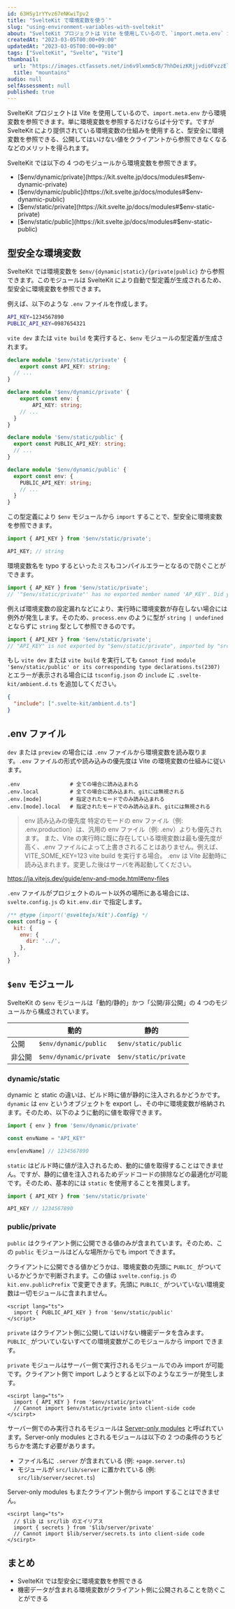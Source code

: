 ```yaml
---
id: 63HSy1rYYvz67eNKwiTpv2
title: "SvelteKit で環境変数を使う`"
slug: "using-environment-variables-with-sveltekit"
about: "SvelteKit プロジェクトは Vite を使用しているので、`import.meta.env` から環境変数を参照できます。単に環境変数を参照するだけならば十分です。ですが SvelteKit により提供されている環境変数の仕組みを使用すると、型安全に環境変数を参照できる、公開してはいけない値をクライアントから参照できなくなるなどのメリットを得られます。"
createdAt: "2023-03-05T00:00+09:00"
updatedAt: "2023-03-05T00:00+09:00"
tags: ["SvelteKit", "Svelte", "Vite"]
thumbnail:
  url: "https://images.ctfassets.net/in6v9lxmm5c8/7hhDeizKRjjvdi0FvzzElM/ecedf5a058ccfa563f17fbce948985f3/_Pngtree_vector_mountains_841767.png"
  title: "mountains"
audio: null
selfAssessment: null
published: true
---
```

SvelteKit プロジェクトは Vite を使用しているので、`import.meta.env` から環境変数を参照できます。単に環境変数を参照するだけならば十分です。ですが SvelteKit により提供されている環境変数の仕組みを使用すると、型安全に環境変数を参照できる、公開してはいけない値をクライアントから参照できなくなるなどのメリットを得られます。

SvelteKit では以下の 4 つのモジュールから環境変数を参照できます。

- [$env/dynamic/private](https://kit.svelte.jp/docs/modules#$env-dynamic-private)
- [$env/dynamic/public](https://kit.svelte.jp/docs/modules#$env-dynamic-public)
- [$env/static/private](https://kit.svelte.jp/docs/modules#$env-static-private)
- [$env/static/public](https://kit.svelte.jp/docs/modules#$env-static-public)

## 型安全な環境変数

SvelteKit では環境変数を `$env/{dynamic|static}/{private|public}` から参照できます。このモジュールは SvelteKit により自動で型定義が生成されるため、型安全に環境変数を参照できます。

例えば、以下のような `.env` ファイルを作成します。

```bash
API_KEY=1234567890
PUBLIC_API_KEY=0987654321
```

`vite dev` または `vite build` を実行すると、`$env` モジュールの型定義が生成されます。

```ts:.svelte-kit/ambient.d.ts
declare module '$env/static/private' {
	export const API_KEY: string;
  // ...
}

declare module '$env/dynamic/private' {
	export const env: {
		API_KEY: string;
    // ...
  }
}

declare module '$env/static/public' {
  export const PUBLIC_API_KEY: string;
  // ...
}

declare module '$env/dynamic/public' {
  export const env: {
    PUBLIC_API_KEY: string;
    // ...
  }
}
```

この型定義により `$env` モジュールから `import` することで、型安全に環境変数を参照できます。

```ts:src/routes/+page.server.ts
import { API_KEY } from '$env/static/private';

API_KEY; // string
```

環境変数名を typo するといったミスもコンパイルエラーとなるので防ぐことができます。

```ts:src/routes/+page.server.ts
import { AP_KEY } from '$env/static/private';
// '"$env/static/private"' has no exported member named 'AP_KEY'. Did you mean 'API_KEY'?ts(2724)
```

例えば環境変数の設定漏れなどにより、実行時に環境変数が存在しない場合には例外が発生します。そのため、`process.env` のように型が `string | undefined` とならずに `string` 型として参照できるのです。

```ts:src/routes/+page.server.ts
import { API_KEY } from '$env/static/private';
// "API_KEY" is not exported by "$env/static/private", imported by "src/routes/+page.server.ts".
```

もし `vite dev` または `vite build` を実行しても `Cannot find module '$env/static/public' or its corresponding type declarations.ts(2307)` とエラーが表示される場合には `tsconfig.json` の `include` に `.svelte-kit/ambient.d.ts` を追加してください。

```json:tsconfig.json
{
  "include": [".svelte-kit/ambient.d.ts"]
}
```

## .env ファイル

`dev` または `preview` の場合には `.env` ファイルから環境変数を読み取ります。`.env` ファイルの形式や読み込みの優先度は Vite の環境変数の仕組みに従います。

```
.env                # 全ての場合に読み込まれる
.env.local          # 全ての場合に読み込まれ、gitには無視される
.env.[mode]         # 指定されたモードでのみ読み込まれる
.env.[mode].local   # 指定されたモードでのみ読み込まれ、gitには無視される
```

> env 読み込みの優先度
> 特定のモードの env ファイル（例: .env.production）は、汎用の env ファイル（例: .env）よりも優先されます。
> また、Vite の実行時に既に存在している環境変数は最も優先度が高く、.env ファイルによって上書きされることはありません。例えば、VITE_SOME_KEY=123 vite build を実行する場合。
> .env は Vite 起動時に読み込まれます。変更した後はサーバを再起動してください。

https://ja.vitejs.dev/guide/env-and-mode.html#env-files

`.env` ファイルがプロジェクトのルート以外の場所にある場合には、`svelte.config.js` の `kit.env.dir` で指定します。

```js:svelte.config.js
/** @type {import('@sveltejs/kit').Config} */
const config = {
  kit: {
    env: {
      dir: '../',
    },
  },
}
```

## `$env` モジュール

SvelteKit の `$env` モジュールは「動的/静的」かつ「公開/非公開」の 4 つのモジュールから構成されています。

| | 動的 | 静的 |
| --- | --- | --- |
| 公開 | `$env/dynamic/public` | `$env/static/public` |
| 非公開 | `$env/dynamic/private` | `$env/static/private` |

### dynamic/static

dynamic と static の違いは、ビルド時に値が静的に注入されるかどうかです。`dynamic` は `env` というオブジェクトを export し、その中に環境変数が格納されます。そのため、以下のように動的に値を取得できます。

```ts:src/routes/+page.server.ts
import { env } from '$env/dynamic/private'

const envName = "API_KEY"

env[envName] // 1234567890
```

`static` はビルド時に値が注入されるため、動的に値を取得することはできません。ですが、静的に値を注入されるためデッドコードの排除などの最適化が可能です。そのため、基本的には `static` を使用することを推奨します。

```ts:src/routes/+page.server.ts
import { API_KEY } from '$env/static/private'

API_KEY // 1234567890
```

### public/private

`public` はクライアント側に公開できる値のみが含まれています。そのため、この `public` モジュールはどんな場所からでも import できます。

クライアントに公開できる値かどうかは、環境変数の先頭に `PUBLIC_` がついているかどうかで判断されます。この値は `svelte.config.js` の `kit.env.publicPrefix` で変更できます。先頭に `PUBLIC_` がついていない環境変数は一切モジュールに含まれません。

```svelte:src/routes/+page.svelte
<script lang="ts">
  import { PUBLIC_API_KEY } from '$env/static/public'
</script>
```

`private` はクライアント側に公開してはいけない機密データを含みます。`PUBLIC_` がついていないすべての環境変数がこのモジュールから import できます。

`private` モジュールはサーバー側で実行されるモジュールでのみ import が可能です。クライアント側で import しようとすると以下のようなエラーが発生します。

```svelte:src/routes/+page.svelte
<scirpt lang="ts">
  import { API_KEY } from '$env/static/private'
  // Cannot import $env/static/private into client-side code
</scirpt>
```

サーバー側でのみ実行されるモジュールは [Server-only modules](https://kit.svelte.jp/docs/server-only-modules) と呼ばれています。Server-only modules とされるモジュールは以下の 2 つの条件のうちどちらかを満たす必要があります。

- ファイル名に `.server` が含まれている (例: `+page.server.ts`)
- モジュールが `src/lib/server` に置かれている (例: `src/lib/server/secret.ts`)

Server-only modules もまたクライアント側から import することはできません。

```svelte:src/routes/+page.svelte
<scirpt lang="ts">
  // $lib は src/lib のエイリアス
  import { secrets } from '$lib/server/private'
  // Cannot import $lib/server/secrets.ts into client-side code
</scirpt>
```

## まとめ

- SvelteKit では型安全に環境変数を参照できる
- 機密データが含まれる環境変数がクライアント側に公開されることを防ぐことができる
